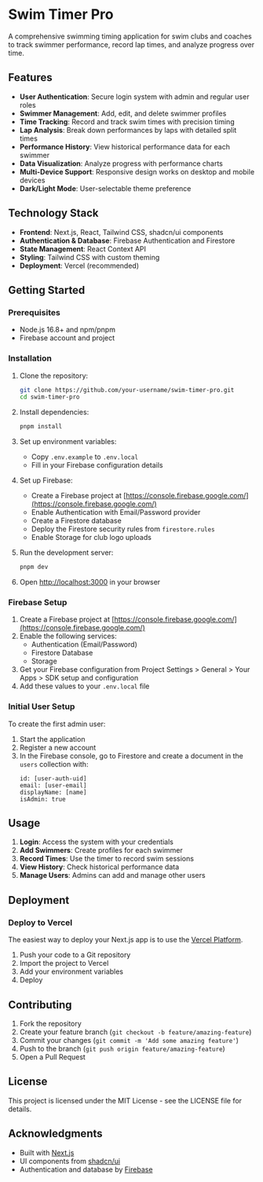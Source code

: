 # Swim Timer Pro

A comprehensive swimming timing application for swim clubs and coaches to track swimmer performance, record lap times, and analyze progress over time.

## Features

- **User Authentication**: Secure login system with admin and regular user roles
- **Swimmer Management**: Add, edit, and delete swimmer profiles
- **Time Tracking**: Record and track swim times with precision timing
- **Lap Analysis**: Break down performances by laps with detailed split times
- **Performance History**: View historical performance data for each swimmer
- **Data Visualization**: Analyze progress with performance charts
- **Multi-Device Support**: Responsive design works on desktop and mobile devices
- **Dark/Light Mode**: User-selectable theme preference

## Technology Stack

- **Frontend**: Next.js, React, Tailwind CSS, shadcn/ui components
- **Authentication & Database**: Firebase Authentication and Firestore
- **State Management**: React Context API
- **Styling**: Tailwind CSS with custom theming
- **Deployment**: Vercel (recommended)

## Getting Started

### Prerequisites

- Node.js 16.8+ and npm/pnpm
- Firebase account and project

### Installation

1. Clone the repository:
   ```bash
   git clone https://github.com/your-username/swim-timer-pro.git
   cd swim-timer-pro
   ```

2. Install dependencies:
   ```bash
   pnpm install
   ```

3. Set up environment variables:
   - Copy `.env.example` to `.env.local`
   - Fill in your Firebase configuration details

4. Set up Firebase:
   - Create a Firebase project at [https://console.firebase.google.com/](https://console.firebase.google.com/)
   - Enable Authentication with Email/Password provider
   - Create a Firestore database 
   - Deploy the Firestore security rules from `firestore.rules`
   - Enable Storage for club logo uploads

5. Run the development server:
   ```bash
   pnpm dev
   ```

6. Open [http://localhost:3000](http://localhost:3000) in your browser

### Firebase Setup

1. Create a Firebase project at [https://console.firebase.google.com/](https://console.firebase.google.com/)
2. Enable the following services:
   - Authentication (Email/Password)
   - Firestore Database
   - Storage
3. Get your Firebase configuration from Project Settings > General > Your Apps > SDK setup and configuration
4. Add these values to your `.env.local` file

### Initial User Setup

To create the first admin user:

1. Start the application
2. Register a new account
3. In the Firebase console, go to Firestore and create a document in the `users` collection with:
   ```
   id: [user-auth-uid]
   email: [user-email]
   displayName: [name]
   isAdmin: true
   ```

## Usage

1. **Login**: Access the system with your credentials
2. **Add Swimmers**: Create profiles for each swimmer
3. **Record Times**: Use the timer to record swim sessions
4. **View History**: Check historical performance data
5. **Manage Users**: Admins can add and manage other users

## Deployment

### Deploy to Vercel

The easiest way to deploy your Next.js app is to use the [Vercel Platform](https://vercel.com/new).

1. Push your code to a Git repository
2. Import the project to Vercel
3. Add your environment variables
4. Deploy

## Contributing

1. Fork the repository
2. Create your feature branch (`git checkout -b feature/amazing-feature`)
3. Commit your changes (`git commit -m 'Add some amazing feature'`)
4. Push to the branch (`git push origin feature/amazing-feature`)
5. Open a Pull Request

## License

This project is licensed under the MIT License - see the LICENSE file for details.

## Acknowledgments

- Built with [Next.js](https://nextjs.org/)
- UI components from [shadcn/ui](https://ui.shadcn.com/)
- Authentication and database by [Firebase](https://firebase.google.com/) 
